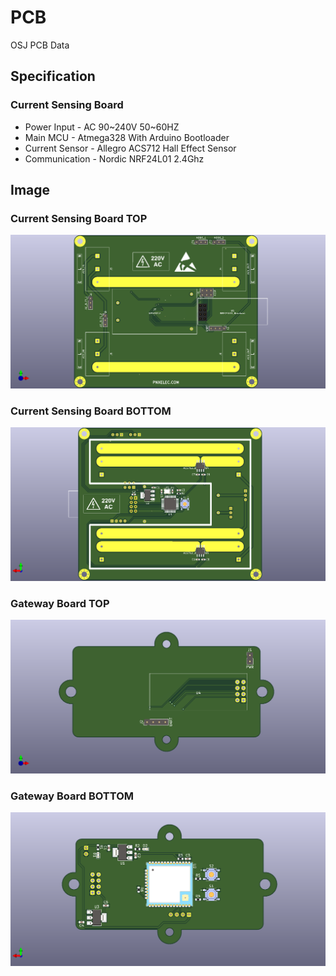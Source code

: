 # PCB
OSJ PCB Data
## Specification
### Current Sensing Board
* Power Input - AC 90~240V 50~60HZ
* Main MCU - Atmega328 With Arduino Bootloader
* Current Sensor - Allegro ACS712 Hall Effect Sensor
* Communication - Nordic NRF24L01 2.4Ghz
## Image
### Current Sensing Board TOP
![initial](https://github.com/Open-source-Setakki-Judgement-system/PCB/blob/main/Image/ac_current_v1_top.png?raw=true)
### Current Sensing Board BOTTOM
![initial](https://github.com/Open-source-Setakki-Judgement-system/PCB/blob/main/Image/ac_current_v1_bottom.png?raw=true)
### Gateway Board TOP
![initial](https://github.com/Open-source-Setakki-Judgement-system/PCB/blob/main/Image/gateway_top.png?raw=true)
### Gateway Board BOTTOM
![initial](https://github.com/Open-source-Setakki-Judgement-system/PCB/blob/main/Image/gateway_bottom.png?raw=true)
